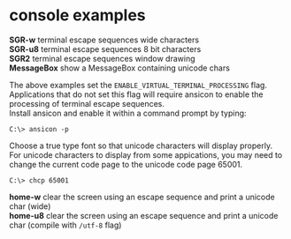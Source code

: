 # console examples

**SGR-w** terminal escape sequences wide characters  
**SGR-u8** terminal escape sequences 8 bit characters  
**SGR2** terminal escape sequences window drawing  
**MessageBox** show a MessageBox containing unicode chars

The above examples set the `ENABLE_VIRTUAL_TERMINAL_PROCESSING` flag.
Applications that do not set this flag will require ansicon to enable
the processing of terminal escape sequences.  
Install ansicon and enable it within a command prompt by typing:
```
C:\> ansicon -p
```

Choose a true type font so that unicode characters will display properly.  
For unicode characters to display from some appications, you may need to
change the current code page to the unicode code page 65001.
```
C:\> chcp 65001
```

**home-w** clear the screen using an escape sequence and print a unicode char (wide)  
**home-u8** clear the screen using an escape sequence and print a unicode char
(compile with `/utf-8` flag)
